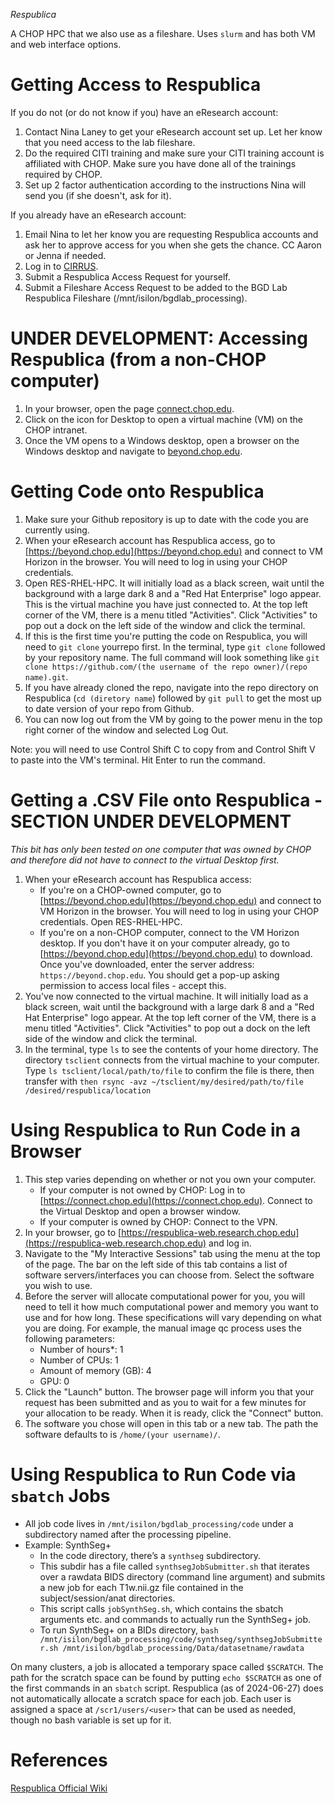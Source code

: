*Respublica*

A CHOP HPC that we also use as a fileshare. Uses `slurm` and has both VM and web interface options.

# Getting Access to Respublica

If you do not (or do not know if you) have an eResearch account:

1. Contact Nina Laney to get your eResearch account set up. Let her know that you need access to the lab fileshare. 
2. Do the required CITI training and make sure your CITI training account is affiliated with CHOP. Make sure you have done all of the trainings required by CHOP.
3. Set up 2 factor authentication according to the instructions Nina will send you (if she doesn't, ask for it).

If you already have an eResearch account: 

1. Email Nina to let her know you are requesting Respublica accounts and ask her to approve access for you when she gets the chance. CC Aaron or Jenna if needed.
2. Log in to [CIRRUS](https://www.research.chop.edu/applications/cirrus). 
3. Submit a Respublica Access Request for yourself.
4. Submit a Fileshare Access Request to be added to the BGD Lab Respublica Fileshare (/mnt/isilon/bgdlab_processing). 

# UNDER DEVELOPMENT: Accessing Respublica (from a non-CHOP computer)
1. In your browser, open the page [connect.chop.edu](connect.chop.edu).
2. Click on the icon for Desktop to open a virtual machine (VM) on the CHOP intranet. 
3. Once the VM opens to a Windows desktop, open a browser on the Windows desktop and navigate to [beyond.chop.edu](beyond.chop.edu). 

# Getting Code onto Respublica

1. Make sure your Github repository is up to date with the code you are currently using.
2. When your eResearch account has Respublica access, go to [https://beyond.chop.edu](https://beyond.chop.edu) and connect to VM Horizon in the browser. You will need to log in using your CHOP credentials.
3. Open RES-RHEL-HPC. It will initially load as a black screen, wait until the background with a large dark 8 and a "Red Hat Enterprise" logo appear. This is the virtual machine you have just connected to. At the top left corner of the VM, there is a menu titled "Activities". Click "Activities" to pop out a dock on the left side of the window and click the terminal.
4. If this is the first time you're putting the code on Respublica, you will need to `git clone` yourrepo first. In the terminal, type `git clone` followed by your repository name. The full command will look something like `git clone https://github.com/(the username of the repo owner)/(repo name).git`. 
5. If you have already cloned the repo, navigate into the repo directory on Respublica (`cd (diretory name`) followed by `git pull` to get the most up to date version of your repo from Github.
6. You can now log out from the VM by going to the power menu in the top right corner of the window and selected Log Out.

Note: you will need to use Control Shift C to copy from and Control Shift V to paste into the VM's terminal. Hit Enter to run the command.

# Getting a .CSV File onto Respublica - SECTION UNDER DEVELOPMENT

*This bit has only been tested on one computer that was owned by CHOP and therefore did not have to connect to the virtual Desktop first.*
1. When your eResearch account has Respublica access: 
     - If you're on a CHOP-owned computer, go to [https://beyond.chop.edu](https://beyond.chop.edu) and connect to VM Horizon in the browser. You will need to log in using your CHOP credentials. Open RES-RHEL-HPC. 
     - If you're on a non-CHOP computer, connect to the VM Horizon desktop. If you don't have it on your computer already, go to [https://beyond.chop.edu](https://beyond.chop.edu) to download. Once you've downloaded, enter the server address: `https://beyond.chop.edu`. You should get a pop-up asking permission to access local files - accept this. 
2. You've now connected to the virtual machine. It will initially load as a black screen, wait until the background with a large dark 8 and a "Red Hat Enterprise" logo appear. At the top left corner of the VM, there is a menu titled "Activities". Click "Activities" to pop out a dock on the left side of the window and click the terminal.
3. In the terminal, type `ls` to see the contents of your home directory. The directory `tsclient` connects from the virtual machine to your computer. Type `ls tsclient/local/path/to/file` to confirm the file is there, then transfer with `then rsync -avz ~/tsclient/my/desired/path/to/file /desired/respublica/location`

# Using Respublica to Run Code in a Browser

1. This step varies depending on whether or not you own your computer. 
    - If your computer is not owned by CHOP: Log in to [https://connect.chop.edu](https://connect.chop.edu). Connect to the Virtual Desktop and open a browser window. 
    - If your computer is owned by CHOP: Connect to the VPN. 
2. In your browser, go to [https://respublica-web.research.chop.edu](https://respublica-web.research.chop.edu) and log in.
3. Navigate to the "My Interactive Sessions" tab using the menu at the top of the page. The bar on the left side of this tab contains a list of software servers/interfaces you can choose from. Select the software you wish to use.
4. Before the server will allocate computational power for you, you will need to tell it how much computational power and memory you want to use and for how long. These specifications will vary depending on what you are doing. For example, the manual image qc process uses the following parameters:
    - Number of hours\*: 1
    - Number of CPUs: 1
    - Amount of memory (GB): 4
    - GPU: 0
5. Click the "Launch" button. The browser page will inform you that your request has been submitted and as you to wait for a few minutes for your allocation to be ready. When it is ready, click the "Connect" button.
6. The software you chose will open in this tab or a new tab. The path the software defaults to is `/home/(your username)/`.

# Using Respublica to Run Code via `sbatch` Jobs

- All job code lives in `/mnt/isilon/bgdlab_processing/code` under a subdirectory named after the processing pipeline.
- Example: SynthSeg+
    - In the code directory, there’s a `synthseg` subdirectory. 
    - This subdir has a file called `synthsegJobSubmitter.sh` that iterates over a rawdata BIDS directory (command line argument) and submits a new job for each T1w.nii.gz file contained in the subject/session/anat directories.
    - This script calls `jobSynthSeg.sh`, which contains the sbatch arguments etc. and commands to actually run the SynthSeg+ job.
    - To run SynthSeg+ on a BIDs directory, `bash /mnt/isilon/bgdlab_processing/code/synthseg/synthsegJobSubmitter.sh /mnt/isilon/bgdlab_processing/Data/datasetname/rawdata`

On many clusters, a job is allocated a temporary space called `$SCRATCH`. The path for the scratch space can be found by putting `echo $SCRATCH` as one of the first commands in an `sbatch` script. Respublica (as of 2024-06-27) does not automatically allocate a scratch space for each job. Each user is assigned a space at `/scr1/users/<user>` that can be used as needed, though no bash variable is set up for it.


# References

[Respublica Official Wiki](https://wiki.chop.edu/login.action?os_destination=%2Fpages%2Fviewpage.action%3FspaceKey%3DRISUD%26title%3DGetting%2BAccess&permissionViolation=true)
